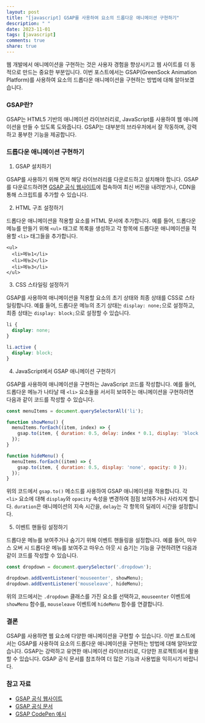 ```yaml
---
layout: post
title: "[javascript] GSAP를 사용하여 요소의 드롭다운 애니메이션 구현하기"
description: " "
date: 2023-11-01
tags: [javascript]
comments: true
share: true
---
```


웹 개발에서 애니메이션을 구현하는 것은 사용자 경험을 향상시키고 웹 사이트를 더 동적으로 만드는 중요한 부분입니다. 이번 포스트에서는 GSAP(GreenSock Animation Platform)를 사용하여 요소의 드롭다운 애니메이션을 구현하는 방법에 대해 알아보겠습니다.

### GSAP란?

GSAP는 HTML5 기반의 애니메이션 라이브러리로, JavaScript를 사용하여 웹 애니메이션을 만들 수 있도록 도와줍니다. GSAP는 대부분의 브라우저에서 잘 작동하며, 강력하고 풍부한 기능을 제공합니다.

### 드롭다운 애니메이션 구현하기

1. GSAP 설치하기

GSAP를 사용하기 위해 먼저 해당 라이브러리를 다운로드하고 설치해야 합니다. GSAP를 다운로드하려면 [GSAP 공식 웹사이트](https://greensock.com/gsap/)에 접속하여 최신 버전을 내려받거나, CDN을 통해 스크립트를 추가할 수 있습니다.

2. HTML 구조 설정하기

드롭다운 애니메이션을 적용할 요소를 HTML 문서에 추가합니다. 예를 들어, 드롭다운 메뉴를 만들기 위해 `<ul>` 태그로 목록을 생성하고 각 항목에 드롭다운 애니메이션을 적용할 `<li>` 태그들을 추가합니다.

```
<ul>
  <li>메뉴1</li>
  <li>메뉴2</li>
  <li>메뉴3</li>
</ul>
```

3. CSS 스타일링 설정하기

GSAP를 사용하여 애니메이션을 적용할 요소의 초기 상태와 최종 상태를 CSS로 스타일링합니다. 예를 들어, 드롭다운 메뉴의 초기 상태는 `display: none;`으로 설정하고, 최종 상태는 `display: block;`으로 설정할 수 있습니다.

```css
li {
  display: none;
}

li.active {
  display: block;
}
```

4. JavaScript에서 GSAP 애니메이션 구현하기

GSAP를 사용하여 애니메이션을 구현하는 JavaScript 코드를 작성합니다. 예를 들어, 드롭다운 메뉴가 나타날 때 `<li>` 요소들을 서서히 보여주는 애니메이션을 구현하려면 다음과 같이 코드를 작성할 수 있습니다.

```javascript
const menuItems = document.querySelectorAll('li');

function showMenu() {
  menuItems.forEach((item, index) => {
    gsap.to(item, { duration: 0.5, delay: index * 0.1, display: 'block', opacity: 1 });
  });
}

function hideMenu() {
  menuItems.forEach((item) => {
    gsap.to(item, { duration: 0.5, display: 'none', opacity: 0 });
  });
}
```

위의 코드에서 `gsap.to()` 메소드를 사용하여 GSAP 애니메이션을 적용합니다. 각 `<li>` 요소에 대해 `display`와 `opacity` 속성을 변경하여 점점 보여주거나 사라지게 합니다. `duration`은 애니메이션의 지속 시간을, `delay`는 각 항목의 딜레이 시간을 설정합니다.

5. 이벤트 핸들링 설정하기

드롭다운 메뉴를 보여주거나 숨기기 위해 이벤트 핸들링을 설정합니다. 예를 들어, 마우스 오버 시 드롭다운 메뉴를 보여주고 마우스 아웃 시 숨기는 기능을 구현하려면 다음과 같이 코드를 작성할 수 있습니다.

```javascript
const dropdown = document.querySelector('.dropdown');

dropdown.addEventListener('mouseenter', showMenu);
dropdown.addEventListener('mouseleave', hideMenu);
```

위의 코드에서는 `.dropdown` 클래스를 가진 요소를 선택하고, `mouseenter` 이벤트에 `showMenu` 함수를, `mouseleave` 이벤트에 `hideMenu` 함수를 연결합니다.

### 결론

GSAP를 사용하면 웹 요소에 다양한 애니메이션을 구현할 수 있습니다. 이번 포스트에서는 GSAP를 사용하여 요소의 드롭다운 애니메이션을 구현하는 방법에 대해 알아보았습니다. GSAP는 강력하고 유연한 애니메이션 라이브러리로, 다양한 프로젝트에서 활용할 수 있습니다. GSAP 공식 문서를 참조하여 더 많은 기능과 사용법을 익히시기 바랍니다.

### 참고 자료

- [GSAP 공식 웹사이트](https://greensock.com/gsap/)
- [GSAP 공식 문서](https://greensock.com/docs/)
- [GSAP CodePen 예시](https://codepen.io/collection/nxpvlj)
